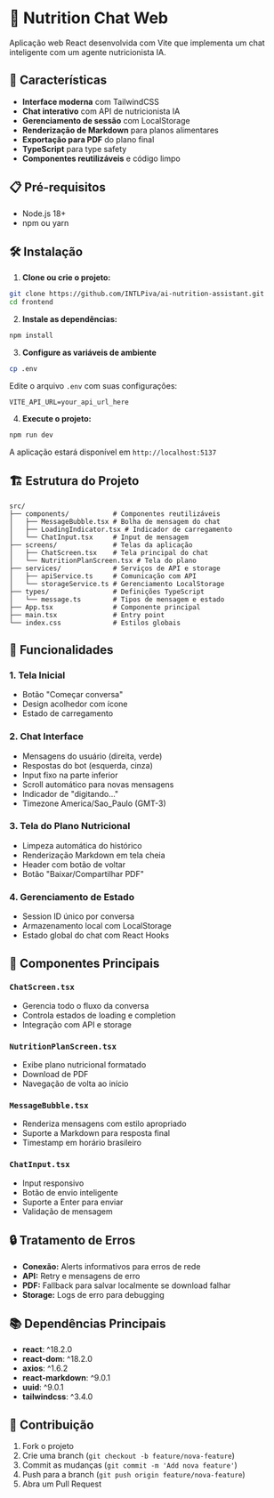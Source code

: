 # 🥗 Nutrition Chat Web

Aplicação web React desenvolvida com Vite que implementa um chat inteligente com um agente nutricionista IA.

## 🚀 Características

- **Interface moderna** com TailwindCSS
- **Chat interativo** com API de nutricionista IA
- **Gerenciamento de sessão** com LocalStorage
- **Renderização de Markdown** para planos alimentares
- **Exportação para PDF** do plano final
- **TypeScript** para type safety
- **Componentes reutilizáveis** e código limpo

## 📋 Pré-requisitos

- Node.js 18+
- npm ou yarn

## 🛠️ Instalação

1. **Clone ou crie o projeto:**

```bash
git clone https://github.com/INTLPiva/ai-nutrition-assistant.git
cd frontend
```

2. **Instale as dependências:**

```bash
npm install
```

3. **Configure as variáveis de ambiente**

```bash
cp .env
```

Edite o arquivo `.env` com suas configurações:

```env
VITE_API_URL=your_api_url_here
```

4. **Execute o projeto:**

```bash
npm run dev
```

A aplicação estará disponível em `http://localhost:5137`

## 🏗️ Estrutura do Projeto

```
src/
├── components/           # Componentes reutilizáveis
│   ├── MessageBubble.tsx # Bolha de mensagem do chat
│   ├── LoadingIndicator.tsx # Indicador de carregamento
│   └── ChatInput.tsx     # Input de mensagem
├── screens/              # Telas da aplicação
│   ├── ChatScreen.tsx    # Tela principal do chat
│   └── NutritionPlanScreen.tsx # Tela do plano
├── services/             # Serviços de API e storage
│   ├── apiService.ts     # Comunicação com API
│   └── storageService.ts # Gerenciamento LocalStorage
├── types/                # Definições TypeScript
│   └── message.ts        # Tipos de mensagem e estado
├── App.tsx               # Componente principal
├── main.tsx              # Entry point
└── index.css             # Estilos globais
```

## 📱 Funcionalidades

### 1. Tela Inicial

- Botão "Começar conversa"
- Design acolhedor com ícone
- Estado de carregamento

### 2. Chat Interface

- Mensagens do usuário (direita, verde)
- Respostas do bot (esquerda, cinza)
- Input fixo na parte inferior
- Scroll automático para novas mensagens
- Indicador de "digitando..."
- Timezone America/Sao_Paulo (GMT-3)

### 3. Tela do Plano Nutricional

- Limpeza automática do histórico
- Renderização Markdown em tela cheia
- Header com botão de voltar
- Botão "Baixar/Compartilhar PDF"

### 4. Gerenciamento de Estado

- Session ID único por conversa
- Armazenamento local com LocalStorage
- Estado global do chat com React Hooks

## 🧩 Componentes Principais

### `ChatScreen.tsx`

- Gerencia todo o fluxo da conversa
- Controla estados de loading e completion
- Integração com API e storage

### `NutritionPlanScreen.tsx`

- Exibe plano nutricional formatado
- Download de PDF
- Navegação de volta ao início

### `MessageBubble.tsx`

- Renderiza mensagens com estilo apropriado
- Suporte a Markdown para resposta final
- Timestamp em horário brasileiro

### `ChatInput.tsx`

- Input responsivo
- Botão de envio inteligente
- Suporte a Enter para enviar
- Validação de mensagem

## 🔒 Tratamento de Erros

- **Conexão:** Alerts informativos para erros de rede
- **API:** Retry e mensagens de erro
- **PDF:** Fallback para salvar localmente se download falhar
- **Storage:** Logs de erro para debugging

## 📚 Dependências Principais

- **react**: ^18.2.0
- **react-dom**: ^18.2.0
- **axios**: ^1.6.2
- **react-markdown**: ^9.0.1
- **uuid**: ^9.0.1
- **tailwindcss**: ^3.4.0

## 🤝 Contribuição

1. Fork o projeto
2. Crie uma branch (`git checkout -b feature/nova-feature`)
3. Commit as mudanças (`git commit -m 'Add nova feature'`)
4. Push para a branch (`git push origin feature/nova-feature`)
5. Abra um Pull Request
